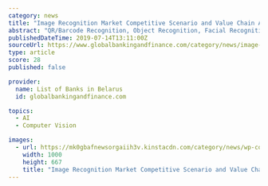 ```yaml
---
category: news
title: "Image Recognition Market Competitive Scenario and Value Chain Analysis and Forecast 2018-2028"
abstract: "QR/Barcode Recognition, Object Recognition, Facial Recognition, Pattern Recognition, Optical Character Recognition. Segmentation on the basis of component: Hardware, Software, Service, Segmentation on the basis of application: Augmented Reality ..."
publishedDateTime: 2019-07-14T13:11:00Z
sourceUrl: https://www.globalbankingandfinance.com/category/news/image-recognition-market-competitive-scenario-and-value-chain-analysis-and-forecast-2018-2028/
type: article
score: 28
published: false

provider:
  name: List of Banks in Belarus
  id: globalbankingandfinance.com

topics:
  - AI
  - Computer Vision

images:
  - url: https://mk0gbafnewsorgaiih3v.kinstacdn.com/category/news/wp-content/uploads/2019/07/gbafNews27.jpg
    width: 1000
    height: 667
    title: "Image Recognition Market Competitive Scenario and Value Chain Analysis and Forecast 2018-2028"
---
```

